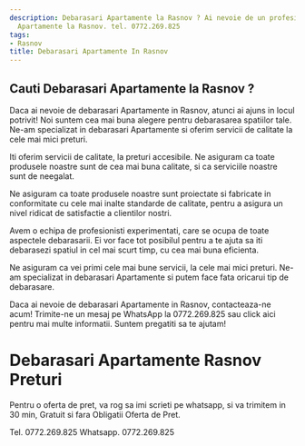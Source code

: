 ```yaml
---
description: Debarasari Apartamente la Rasnov ? Ai nevoie de un profesionist in Debarasari
  Apartamente la Rasnov. tel. 0772.269.825
tags:
- Rasnov
title: Debarasari Apartamente In Rasnov
---
```



## Cauti Debarasari Apartamente la Rasnov ?


Daca ai nevoie de debarasari Apartamente in Rasnov, atunci ai ajuns in locul potrivit! 
Noi suntem cea mai buna alegere pentru debarasarea spatiilor tale. Ne-am specializat in debarasari Apartamente si oferim servicii de calitate la cele mai mici preturi.

Iti oferim servicii de calitate, la preturi accesibile. Ne asiguram ca toate produsele noastre sunt de cea mai buna calitate, si ca serviciile noastre sunt de neegalat.

Ne asiguram ca toate produsele noastre sunt proiectate si fabricate in conformitate cu cele mai inalte standarde de calitate, pentru a asigura un nivel ridicat de satisfactie a clientilor nostri.

Avem o echipa de profesionisti experimentati, care se ocupa de toate aspectele debarasarii. Ei vor face tot posibilul pentru a te ajuta sa iti debarasezi spatiul in cel mai scurt timp, cu cea mai buna eficienta.

Ne asiguram ca vei primi cele mai bune servicii, la cele mai mici preturi. Ne-am specializat in debarasari Apartamente si putem face fata oricarui tip de debarasare.

Daca ai nevoie de debarasari Apartamente in Rasnov, contacteaza-ne acum! Trimite-ne un mesaj pe WhatsApp la 0772.269.825 sau click aici pentru mai multe informatii. 
Suntem pregatiti sa te ajutam!

# Debarasari Apartamente Rasnov Preturi
Pentru o oferta de pret, va rog sa imi scrieti pe whatsapp, si va trimitem in 30 min, Gratuit si fara Obligatii Oferta de Pret.

Tel. 0772.269.825
Whatsapp. 0772.269.825